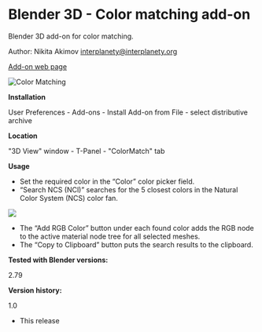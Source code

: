 # Blender 3D - Color matching add-on
Blender 3D add-on for color matching.

Author: Nikita Akimov interplanety@interplanety.org

<a href="https://b3d.interplanety.org/en/blender-add-on-color-matching/">Add-on web page</a>

<img src="https://b3d.interplanety.org/wp-content/upload_content/2018/04/00-400x200.png" title="Color Matching">

**Installation**

User Preferences - Add-ons - Install Add-on from File - select distributive archive

**Location**

"3D View" window - T-Panel - "ColorMatch" tab

**Usage**

- Set the required color in the “Color” color picker field.
- “Search NCS (NCl)” searches for the 5 closest colors in the Natural Color System (NCS) color fan.

<img src="https://b3d.interplanety.org/wp-content/upload_content/2018/04/01-400x212.png">

- The “Add RGB Color” button under each found color adds the RGB node to the active material node tree for all selected meshes.
- The “Copy to Clipboard” button puts the search results to the clipboard.

**Tested with Blender versions:**

2.79

**Version history:**

1.0
- This release
